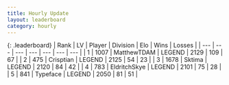 ```yaml
---
title: Hourly Update
layout: leaderboard
category: hourly
---
```


{: .leaderboard}
| Rank | LV | Player | Division | Elo | Wins | Losses |
| --- | --- | --- | --- | --- | --- | --- |
| <span data-change="0">1</span> | 1007 | <span title="ID: 366840">MatthewTDAM</span> | LEGEND | <span data-change="0">2129</span> | <span data-change="0">109</span> | <span data-change="0">67</span> |
| <span data-change="0">2</span> | 475 | <span title="ID: 665674">Crisptian</span> | LEGEND | <span data-change="0">2125</span> | <span data-change="0">54</span> | <span data-change="0">23</span> |
| <span data-change="0">3</span> | 1678 | <span title="ID: 353063">Sktima</span> | LEGEND | <span data-change="0">2120</span> | <span data-change="0">84</span> | <span data-change="0">42</span> |
| <span data-change="0">4</span> | 783 | <span title="ID: 174926">EldritchSkye</span> | LEGEND | <span data-change="0">2101</span> | <span data-change="0">75</span> | <span data-change="0">28</span> |
| <span data-change="0">5</span> | 841 | <span title="ID: 628233">Typeface</span> | LEGEND | <span data-change="0">2050</span> | <span data-change="0">81</span> | <span data-change="0">51</span> |